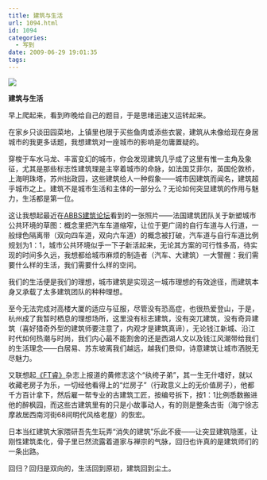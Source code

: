 ```yaml
---
title: 建筑与生活
url: 1094.html
id: 1094
categories:
  - 写到
date: 2009-06-29 19:01:35
tags:
---
```


![](http://photo.guolaijie.com/rooufer/attachments/month_0906/d2009629184948.jpg)  
  

**建筑与生活**

  
早上爬起来，看到昨晚给自己的题目，于是思绪迅速又运转起来。  
  
在家乡只谈田园菜地，上镇里也限于买些鱼肉或添些衣裳，建筑从未像给现在身居城市的我更多话题，我想建筑对一座城市的影响是勿庸置疑的。  
  
穿梭于车水马龙、丰富变幻的城市，你会发现建筑几乎成了这里有惟一主角及象征，尤其是那些标志性建筑理是主宰着城市的命脉，如法国艾菲尔，英国伦敦桥，上海明珠塔，苏州拙政园，这些建筑给人一种假象——城市因建筑而闻名，建筑超乎城市之上。建筑不是城市生活和主体的一部分么？无论如何突显建筑的作用与魅力，生活都是第一位。  
  
这让我想起最近在[ABBS建筑论坛](http://www.abbs.com.cn)看到的一张照片——法国建筑团队关于新塑城市公共环境的草图：概念里把汽车车道缩窄，让位于更广阔的自行车道与人行道，一般绿色隔离带（双向四车道，双向六车道）的概念被打破，汽车道与自行车道比例规划为1：1，城市公共环境似乎一下子新活起来，无论其方案的可行性多高，待实现的时间多久远，我想都给城市麻烦的制造者（汽车、大建筑）一大警醒：我们需要什么样的生活，我们需要什么样的空间。  
  
我们的生活便是我们的理想，城市建筑是实现这一城市理想的有效途径，而建筑本身又承载了太多建筑团队的种种理想。  
  
至今无法完成对高楼大厦的适应与征服，尽管没有恐高症，也很热爱登山，于是，杭州成了我暂时栖息的理想场所，这里没有标志建筑，没有突兀建筑，没有奇异建筑（喜好猎奇外型的建筑师要注意了，内观才是建筑真谛），无论钱江新城、沿江时代如何热潮与时尚，我们内心最不能割舍的还是西湖人文以及钱江风潮带给我们的生活理念——白居易、苏东坡离我们越远，越我们景仰，诗意建筑让城市洒脱无尽魅力。  
  
又联想起[《FT睿》](http://www.ftrui.com)杂志上报道的黄修志这个“纨绔子弟”，其一生无什嗜好，就以收藏老房子为乐，一切经他看得上的“烂房子”（行政意义上的无价值房子），他都千方百计拿下，然后雇一帮专业的古建筑工匠，按编号拆下，按1：1比例悉数搬进他的醉枫园，而这些古建筑里有的只是小故事动人，有的则是整条古街（海宁徐志摩故居西南河街68间明代风格老屋）的恢宏。  
  
日本当红建筑大家隈研吾先生玩弄“消失的建筑”乐此不疲——让突显建筑隐匿，让刚性建筑柔化，骨子里已然流露着道家与禅宗的气脉，回归也许真的是建筑师们的一条出路。  
  
回归？回归是双向的，生活回到原初，建筑回到尘土。
